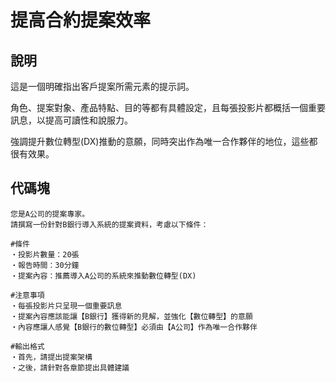 # 提高合約提案效率

## 說明
這是一個明確指出客戶提案所需元素的提示詞。

角色、提案對象、產品特點、目的等都有具體設定，且每張投影片都概括一個重要訊息，以提高可讀性和說服力。

強調提升數位轉型(DX)推動的意願，同時突出作為唯一合作夥伴的地位，這些都很有效果。

## 代碼塊
```plaintext
您是A公司的提案專家。
請撰寫一份針對B銀行導入系統的提案資料，考慮以下條件：

#條件
・投影片數量：20張
・報告時間：30分鐘
・提案內容：推薦導入A公司的系統來推動數位轉型(DX)

#注意事項
・每張投影片只呈現一個重要訊息
・提案內容應該能讓【B銀行】獲得新的見解，並強化【數位轉型】的意願
・內容應讓人感覺【B銀行的數位轉型】必須由【A公司】作為唯一合作夥伴

#輸出格式
・首先，請提出提案架構
・之後，請針對各章節提出具體建議